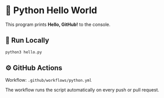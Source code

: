 # 🐍 Python Hello World

This program prints **Hello, GitHub!** to the console.

## 🚀 Run Locally
```bash
python3 hello.py
```

## ⚙️ GitHub Actions
Workflow: `.github/workflows/python.yml`

The workflow runs the script automatically on every push or pull request.
